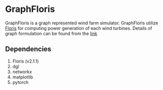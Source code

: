 # GraphFloris

GraphFloris is a graph represented wind farm simulator. GraphFloris utilize [Floris](https://floris.readthedocs.io/en/master/)
for computing power generation of each wind turbines. Details of graph formulation can be found from the [link](https://www.sciencedirect.com/science/article/pii/S0360544219315555)

## Dependencies
1. Floris (v2.1.1)
2. dgl
3. networkx
4. matplotlib
5. pytorch
